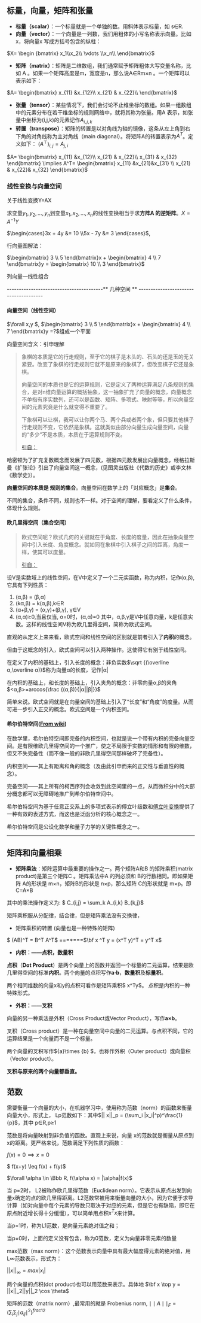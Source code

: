 ## **标量，向量，矩阵和张量**

- **标量（scalar）**：一个标量就是一个单独的数。用斜体表示标量，如 s∈R.
- **向量（vector）**：一个向量是一列数，我们用粗体的小写名称表示向量。比如 x，将向量x 写成方括号包含的纵柱： 

$X=  \begin {bmatrix} x_1\\x_2\\ \vdots \\x_n\\ \end{bmatrix}$

- **矩阵（matrix）**：矩阵是二维数组，我们通常赋予矩阵粗体大写变量名称，比如 A 。如果一个矩阵高度是m，宽度是n，那么说A∈Rm×n 。一个矩阵可以表示如下：

$A= \begin{bmatrix} x_{11} &x_{12}\\ x_{21} & x_{22}\\  \end{bmatrix}$

- **张量（tensor）**：某些情况下，我们会讨论不止维坐标的数组。如果一组数组中的元素分布在若干维坐标的规则网络中，就将其称为张量。用A 表示，如张量中坐标为(i,j,k)的元素记作$A_{i,j,k}$
- **转置（transpose）**：矩阵的转置是以对角线为轴的镜像，这条从左上角到右下角的对角线称为主对角线（main diagonal）。将矩阵A的转置表示为$A^T$。定义如下： $(A^⊤)_{i,j}=A_{j,i}$

$A= \begin{bmatrix} x_{11} &x_{12}\\ x_{21} & x_{22}\\ x_{31} & x_{32} \end{bmatrix} \implies  A^T= \begin{bmatrix} x_{11} &x_{21}&x_{31} \\ x_{21} & x_{22}& x_{32} \end{bmatrix}$

### 线性变换与向量空间

关于线性变换Y=AX

求变量$y_1,y_2,…,y_n$到变量$x_1,x_2,…,x_n$的线性变换相当于求**方阵A 的逆矩阵**。$X=A^{-1}Y$

$\begin{cases}3x + 4y  &= 10 \\5x - 7y  &= 3 \end{cases}$, 

行向量图解法：

$\begin{bmatrix} 3 \\ 5 \end{bmatrix}x + \begin{bmatrix} 4 \\ 7 \end{bmatrix}y = \begin{bmatrix} 10 \\ 3 \end{bmatrix}$

列向量—线性组合

----------------------------------------** 几种空间 ** --------------------------------------

#### 向量空间（线性空间）

$\forall x,y $, $\begin{bmatrix} 3 \\ 5 \end{bmatrix}x + \begin{bmatrix} 4 \\ 7 \end{bmatrix}y =?$组成一个平面

向量空间含义：引申理解

> 象棋的本质是它的行走规则，至于它的棋子是木头的、石头的还是玉的无关紧要。改变了象棋的行走规则它就不是原来的象棋了，但改变棋子它还是象棋。
>
> 向量空间的本质也是它的运算规则，它是定义了两种运算满足八条规则的集合，是对n维向量运算的概括抽象，这一抽象扩充了向量的概念，向量概念不单指有序实数列，还可以是函数、矩阵、多项式、映射等等，所以向量空间的元素究竟是什么就变得不重要了。
>
> 下象棋可以让棋，我可以让你两个马、两个兵或者两个象，但只要其他棋子行走规则不变，它依然是象棋。这就类似由部分向量生成向量空间，向量的“多少”不是本质，本质在于运算规则不变。
>
> [引自：](https://www.zhihu.com/question/21833200/answer/37140675)

哈密顿为了扩充复数概念而发展了四元数，根据四元数发展出向量概念，经格拉斯曼《扩张论》引出了向量空间这一概念，(见图灵出版社《代数的历史》或李文林《数学史》）。

**向量空间的本质是 规则的集合**。向量空间在数学上的「对应概念」是**集合**。

不同的集合，条件不同，规则也不一样。对于空间的理解，要看定义了什么条件，体现什么规则。

#### 欧几里得空间（集合空间）

> 欧式空间呢？欧式几何的关键就在于角度、长度的度量，因此在抽象向量空间中引入长度、角度概念。就如同在象棋中引入棋子之间的距离，角度一样，使其可以度量。
>
> [引自：](https://www.zhihu.com/question/21833200/answer/37140675)

设V是实数域上的线性空间，在V中定义了一个二元实函数，称为内积，记作(α,β),它具有下列性质： 
1) (α,β) = (β,α) 
2) (kα,β) = k(α,β),k∈R 
3) (α+β,γ) = (α,γ)+(β,γ), γ∈V 
4) (α,α)≥0,当且仅当, α=0时，(α,α)=0 
其中，α,β,γ是V中任意向量，k是任意实数。这样的线性空间V称为欧几里得空间，简称为欧式空间。

直观的从定义上来来看，欧式空间和线性空间的区别就是前者引入了**内积**的概念。

但由于这概念的引入，欧式空间可以引入两种操作。这使得它有别于线性空间。

在定义了内积的基础上，引入长度的概念：非负实数$\sqrt {(\overline α,\overline α)}$称为向量α的长度，记作|α|

在内积的基础上，和长度的基础上，引入夹角的概念：非零向量α,β的夹角$<α,β>=arccos{\frac {(α,β)}{|α||β|}}$

简单来说。欧式空间就是在向量空间的基础上引入了“长度”和“角度”的度量。从而可进一步引入正交的概念。欧式空间是一个内积空间。

#### 希尔伯特空间([From wiki](https://zh.wikipedia.org/wiki/%E5%B8%8C%E5%B0%94%E4%BC%AF%E7%89%B9%E7%A9%BA%E9%97%B4))

在数学里，希尔伯特空间即完备的内积空间，也就是说一个带有内积的完备向量空间。是有限维欧几里得空间的一个推广，使之不局限于实数的情形和有限的维数，但又不失完备性（而不像一般的非欧几里得空间那样破坏了完备性）。

内积空间——其上有距离和角的概念（及由此引申而来的正交性与垂直性的概念）。

完备空间——其上所有的柯西序列会收敛到此空间里的一点，从而微积分中的大部分概念都可以无障碍地推广到希尔伯特空间中。

希尔伯特空间为基于任意正交系上的多项式表示的傅立叶级数和[傅立叶变换](https://zh.wikipedia.org/wiki/%E5%82%85%E7%AB%8B%E5%8F%B6%E5%8F%98%E6%8D%A2)提供了一种有效的表述方式，而这也是泛函分析的核心概念之一。

希尔伯特空间是公设化数学和量子力学的关键性概念之一。

-------------------------------------

## 矩阵和向量相乘

- **矩阵乘法**：矩阵运算中最重要的操作之一。两个矩阵A和B 的矩阵乘积(matrix product)是第三个矩阵C 。矩阵乘法中A 的列必须和 B的行数相同。即如果矩阵 A的形状是 m×n，矩阵B的形状是 n×p，那么矩阵 C的形状就是 m×p。即 C=A×B

其中的乘法操作定义为:  $ C_{i,j} = \sum_k A_{i,k} B_{k,j}$

矩阵乘积服从分配律，结合律，但是矩阵乘法没有交换律，

- 矩阵乘积的转置 (向量也是一种特殊的矩阵) 

$ (AB)^T = B^T A^T$  ===*===$\bf x ^T y = (x^T y)^T = y^T x$

- **内积：——点积，数量积**

**点积**（**Dot Product**）是两个向量上的函数并返回一个标量的二元运算，结果是欧几里得空间的标准**内积**。两个向量的点积写作**a·b**，**数量积**及**标量积**。

两个相同维数的向量x和y的点积可看作是矩阵乘积$ x^Ty$。 点积是内积的一种特殊形式。

- **外积：——叉积**

向量的另一种乘法是外积（Cross Product或Vector Product），写作**a×b**。

叉积（Cross product）是一种在向量空间中向量的二元运算。与点积不同，它的运算结果是一个向量而不是一个标量。

两个向量的叉积写作${a}\times {b} $，也称作外积（Outer product）或向量积（Vector product）。

**叉积与原来的两个向量都垂直。**

## 范数

需要衡量一个向量的大小，在机器学习中，使用称为范数（norm）的函数来衡量向量大小，形式上， Lp范数如下：其中$|| x||_p = (\sum_i |x_i|^p)^\frac{1}{p}$，其中 p∈R,p≥1

范数是将向量映射到非负值的函数。直观上来说，向量 x的范数就是衡量从原点到 x的距离。更严格来说，范数满足下列性质的函数：

$f(x)=0 \implies x =0$

$ f(x+y) \leq f(x) + f(y)$

$\forall \alpha \in \Bbb R,  f(\alpha x) = |\alpha|f(x)$

当 p=2时， L2被称作欧几里得范数（Euclidean norm）。它表示从原点出发到向量x确定的点的欧几里得距离。L2范数常被用来衡量向量的大小，因为它便于求导计算（如对向量中每个元素的导数只取决于对应的元素，但是它也有缺陷，即它在原点附近增长得十分缓慢），可以简单用点积$x^Tx$来计算。

当p=1时，称为L1范数，是向量元素绝对值之和；

当p=0时，上面的定义没有包含，称为0范数，定义为向量非零元素的数量

max范数（max norm）：这个范数表示向量中具有最大幅度得元素的绝对值，用L∞范数表示，形式为：

$||x||_\infty = max |x_i|$

两个向量的点积(dot product)也可以用范数来表示。具体地 $\bf x \top y = ||x||_2||y||_2 \cos \theta$

矩阵的范数（matrix norm）,最常用的就是 Frobenius norm, $\mid\mid A\mid\mid_{F} = \left ( \sum_i \sum_j {\mid a_{ij}\mid}^2 \right )^{frac 1 2}$
